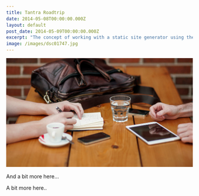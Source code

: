 ```yaml
---
title: Tantra Roadtrip
date: 2014-05-08T00:00:00.000Z
layout: default
post_date: 2014-05-09T00:00:00.000Z
excerpt: "The concept of working with a static site generator using the terminal or console <b>might be new to you</b>, but I'll do my very best to guide you through the process."
image: /images/dsc01747.jpg
---
```



![](/uploads/versions/header-3---x----1200-700x---.jpg)

And a bit more here…

A bit more here..
